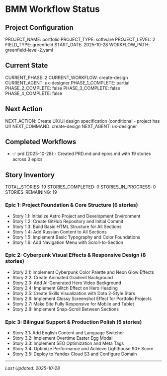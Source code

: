 # BMM Workflow Status

## Project Configuration

PROJECT_NAME: portfolio
PROJECT_TYPE: software
PROJECT_LEVEL: 2
FIELD_TYPE: greenfield
START_DATE: 2025-10-28
WORKFLOW_PATH: greenfield-level-2.yaml

## Current State

CURRENT_PHASE: 2
CURRENT_WORKFLOW: create-design
CURRENT_AGENT: ux-designer
PHASE_1_COMPLETE: partial
PHASE_2_COMPLETE: false
PHASE_3_COMPLETE: false
PHASE_4_COMPLETE: false

## Next Action

NEXT_ACTION: Create UX/UI design specification (conditional - project has UI)
NEXT_COMMAND: create-design
NEXT_AGENT: ux-designer

## Completed Workflows

- ✅ prd (2025-10-28) - Created PRD.md and epics.md with 19 stories across 3 epics

## Story Inventory

TOTAL_STORIES: 19
STORIES_COMPLETED: 0
STORIES_IN_PROGRESS: 0
STORIES_REMAINING: 19

### Epic 1: Project Foundation & Core Structure (6 stories)
- Story 1.1: Initialize Astro Project and Development Environment
- Story 1.2: Create GitHub Repository and Initial Commit
- Story 1.3: Build Basic HTML Structure for All Sections
- Story 1.4: Add Russian Content to All Sections
- Story 1.5: Implement Basic Typography and Color Foundations
- Story 1.6: Add Navigation Menu with Scroll-to-Section

### Epic 2: Cyberpunk Visual Effects & Responsive Design (8 stories)
- Story 2.1: Implement Cyberpunk Color Palette and Neon Glow Effects
- Story 2.2: Create Animated Gradient Background
- Story 2.3: Add AI-Generated Hero Video Background
- Story 2.4: Implement Glitch Effect on Hero Heading
- Story 2.5: Create Skills Visualization with Dota 2-Style Stars
- Story 2.6: Implement Glossy Screenshot Effect for Portfolio Projects
- Story 2.7: Make Site Fully Responsive for Mobile and Tablet
- Story 2.8: Implement Snap-Scroll Between Sections

### Epic 3: Bilingual Support & Production Polish (5 stories)
- Story 3.1: Add English Content and Language Switcher
- Story 3.2: Implement Overtime Easter Egg Modal
- Story 3.3: Implement SEO Optimization and Meta Tags
- Story 3.4: Optimize Performance and Achieve Lighthouse 90+ Score
- Story 3.5: Deploy to Yandex Cloud S3 and Configure Domain

---

_Last Updated: 2025-10-28_
